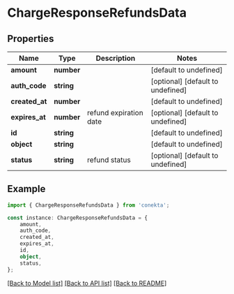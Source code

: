 # ChargeResponseRefundsData


## Properties

Name | Type | Description | Notes
------------ | ------------- | ------------- | -------------
**amount** | **number** |  | [default to undefined]
**auth_code** | **string** |  | [optional] [default to undefined]
**created_at** | **number** |  | [default to undefined]
**expires_at** | **number** | refund expiration date | [optional] [default to undefined]
**id** | **string** |  | [default to undefined]
**object** | **string** |  | [default to undefined]
**status** | **string** | refund status | [optional] [default to undefined]

## Example

```typescript
import { ChargeResponseRefundsData } from 'conekta';

const instance: ChargeResponseRefundsData = {
    amount,
    auth_code,
    created_at,
    expires_at,
    id,
    object,
    status,
};
```

[[Back to Model list]](../README.md#documentation-for-models) [[Back to API list]](../README.md#documentation-for-api-endpoints) [[Back to README]](../README.md)
